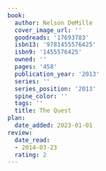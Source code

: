 ```yaml
---
book:
  author: Nelson DeMille
  cover_image_url: ''
  goodreads: '17693783'
  isbn13: '9781455576425'
  isbn9: '1455576425'
  owned: ''
  pages: '458'
  publication_year: '2013'
  series: ''
  series_position: '2013'
  spine_color: ''
  tags: ''
  title: The Quest
plan:
  date_added: 2023-01-01
review:
  date_read:
  - 2014-03-23
  rating: 2
---
```

